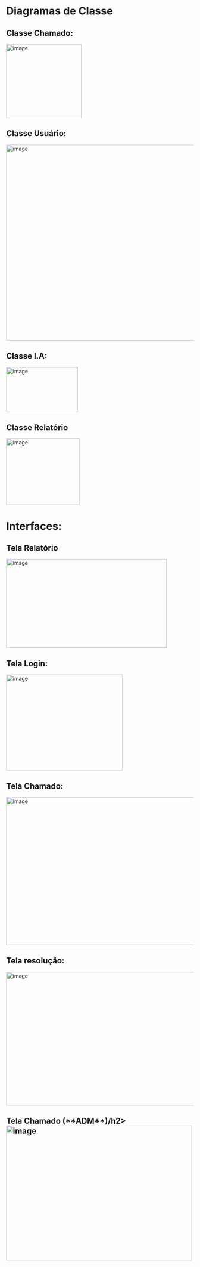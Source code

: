 <h1> Diagramas de Classe</h1>

<h2> Classe Chamado:</h2>
<img width="202" height="198" alt="image" src="https://github.com/user-attachments/assets/8ad11995-3486-4bff-b07c-b7ed5bc171c4" />

<h2> Classe Usuário:</h2>
<img width="527" height="525" alt="image" src="https://github.com/user-attachments/assets/916ebc65-52c2-4b8e-a277-408052c6609a" />

<h2> Classe I.A:</h2>
<img width="192" height="120" alt="image" src="https://github.com/user-attachments/assets/0592c791-5414-47d0-8ea3-5adee904fe60" />

<h2> Classe Relatório</h2>
<img width="197" height="178" alt="image" src="https://github.com/user-attachments/assets/1c2afc40-206f-46fa-a5fd-9c5e1cdd0912" />

<h1>Interfaces:</h1>
<h2>Tela Relatório</h2>
<img width="431" height="238" alt="image" src="https://github.com/user-attachments/assets/655c6451-5745-4f5c-84d6-e3364596faec" />

<h2>Tela Login:</h2>
<img width="313" height="257" alt="image" src="https://github.com/user-attachments/assets/1f18afcf-6b5a-4332-9876-1647c7e9f836" />

<h2>Tela Chamado:</h2>
<img width="516" height="397" alt="image" src="https://github.com/user-attachments/assets/30446793-30b2-4137-9f19-05da3046d3e9" />

<h2>Tela resolução:</h2>
<img width="630" height="358" alt="image" src="https://github.com/user-attachments/assets/4962887c-bfc7-4df3-b32a-62db5884f538" />

<h2>Tela Chamado (**ADM**)/h2>
<img width="499" height="362" alt="image" src="https://github.com/user-attachments/assets/c3e6fa80-8304-469a-b6c2-2d91f4ba6b64" />

